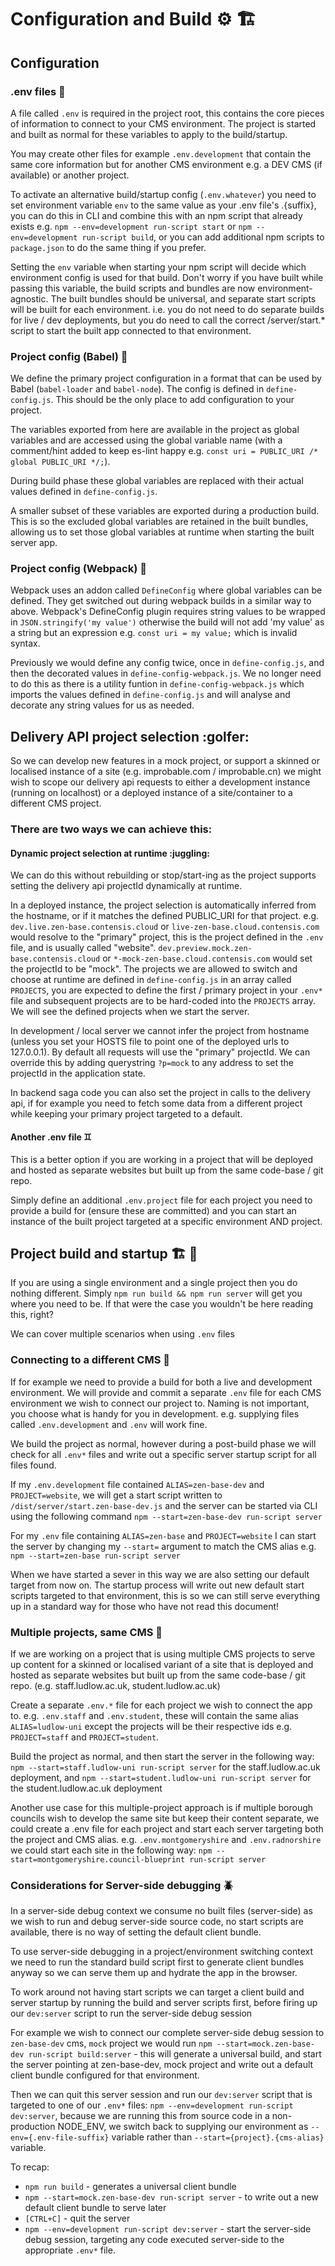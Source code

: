 # Configuration and Build :gear: :building_construction:

## Configuration

### .env files :lizard:

A file called `.env` is required in the project root, this contains the core pieces of information to connect to your CMS environment. The project is started and built as normal for these variables to apply to the build/startup.

You may create other files for example `.env.development` that contain the same core information but for another CMS environment e.g. a DEV CMS (if available) or another project.

To activate an alternative build/startup config (`.env.whatever`) you need to set environment variable `env` to the same value as your .env file's .{suffix}, you can do this in CLI and combine this with an npm script that already exists e.g. `npm --env=development run-script start` or `npm --env=development run-script build`, or you can add additional npm scripts to `package.json` to do the same thing if you prefer.

Setting the `env` variable when starting your npm script will decide which environment config is used for that build. Don't worry if you have built while passing this variable, the build scripts and bundles are now environment-agnostic. The built bundles should be universal, and separate start scripts will be built for each environment. i.e. you do not need to do separate builds for live / dev deployments, but you do need to call the correct /server/start.* script to start the built app connected to that environment.

### Project config (Babel) :space_invader:

We define the primary project configuration in a format that can be used by Babel (`babel-loader` and `babel-node`). The config is defined in `define-config.js`. This should be the only place to add configuration to your project.

The variables exported from here are available in the project as global variables and are accessed using the global variable name (with a comment/hint added to keep es-lint happy e.g. `const uri = PUBLIC_URI /* global PUBLIC_URI */;`).

During build phase these global variables are replaced with their actual values defined in `define-config.js`.

A smaller subset of these variables are exported during a production build. This is so the excluded global variables are retained in the built bundles, allowing us to set those global variables at runtime when starting the built server app.

### Project config (Webpack) :construction_worker:

Webpack uses an addon called `DefineConfig` where global variables can be defined. They get switched out during webpack builds in a similar way to above. Webpack's DefineConfig plugin requires string values to be wrapped in `JSON.stringify('my value')` otherwise the build will not add 'my value' as a string but an expression e.g. `const uri = my value;` which is invalid syntax.

Previously we would define any config twice, once in `define-config.js`, and then the decorated values in `define-config-webpack.js`. We no longer need to do this as there is a utility funtion in `define-config-webpack.js` which imports the values defined in `define-config.js` and will analyse and decorate any string values for us as needed.

## Delivery API project selection :golfer:

So we can develop new features in a mock project, or support a skinned or localised instance of a site (e.g. improbable.com / improbable.cn) we might wish to scope our delivery api requests to either a development instance (running on localhost) or a deployed instance of a site/container to a different CMS project.

### There are two ways we can achieve this:

#### Dynamic project selection at runtime :juggling:

We can do this without rebuilding or stop/start-ing as the project supports setting the delivery api projectId dynamically at runtime.

In a deployed instance, the project selection is automatically inferred from the hostname, or if it matches the defined PUBLIC_URI for that project. e.g. `dev.live.zen-base.contensis.cloud` or `live-zen-base.cloud.contensis.com` would resolve to the "primary" project, this is the project defined in the `.env` file, and is usually called "website". `dev.preview.mock.zen-base.contensis.cloud` or `*-mock-zen-base.cloud.contensis.com` would set the projectId to be "mock". The projects we are allowed to switch and choose at runtime are defined in `define-config.js` in an array called `PROJECTS`, you are expected to define the first / primary project in your `.env*` file and subsequent projects are to be hard-coded into the `PROJECTS` array. We will see the defined projects when we start the server.

In development / local server we cannot infer the project from hostname (unless you set your HOSTS file to point one of the deployed urls to 127.0.0.1). By default all requests will use the "primary" projectId. We can override this by adding querystring `?p=mock` to any address to set the projectId in the application state.

In backend saga code you can also set the project in calls to the delivery api, if for example you need to fetch some data from a different project while keeping your primary project targeted to a default.

#### Another .env file :gemini:

This is a better option if you are working in a project that will be deployed and hosted as separate websites but built up from the same code-base / git repo.

Simply define an additional `.env.project` file for each project you need to provide a build for (ensure these are committed) and you can start an instance of the built project targeted at a specific environment AND project.

## Project build and startup :building_construction: :vertical_traffic_light:

If you are using a single environment and a single project then you do nothing different. Simply `npm run build && npm run server` will get you where you need to be. If that were the case you wouldn't be here reading this, right?

We can cover multiple scenarios when using `.env` files

### Connecting to a different CMS :couple:

If for example we need to provide a build for both a live and development environment. We will provide and commit a separate `.env` file for each CMS environment we wish to connect our project to. Naming is not important, you choose what is handy for you in development. e.g. supplying files called `.env.development` and `.env` will work fine.

We build the project as normal, however during a post-build phase we will check for all `.env*` files and write out a specific server startup script for all files found.

If my `.env.development` file contained `ALIAS=zen-base-dev` and `PROJECT=website`, we will get a start script written to `/dist/server/start.zen-base-dev.js` and the server can be started via CLI using the following command `npm --start=zen-base-dev run-script server`

For my `.env` file containing `ALIAS=zen-base` and `PROJECT=website` I can start the server by changing my `--start=` argument to match the CMS alias e.g. `npm --start=zen-base run-script server`

When we have started a sever in this way we are also setting our default target from now on. The startup process will write out new default start scripts targeted to that environment, this is so we can still serve everything up in a standard way for those who have not read this document!

### Multiple projects, same CMS :two_men_holding_hands:

If we are working on a project that is using multiple CMS projects to serve up content for a skinned or localised variant of a site that is deployed and hosted as separate websites but built up from the same code-base / git repo. (e.g. staff.ludlow.ac.uk, student.ludlow.ac.uk)

Create a separate `.env.*` file for each project we wish to connect the app to. e.g. `.env.staff` and `.env.student`, these will contain the same alias `ALIAS=ludlow-uni` except the projects will be their respective ids e.g. `PROJECT=staff` and `PROJECT=student`.

Build the project as normal, and then start the server in the following way: `npm --start=staff.ludlow-uni run-script server` for the staff.ludlow.ac.uk deployment, and `npm --start=student.ludlow-uni run-script server` for the student.ludlow.ac.uk deployment

Another use case for this multiple-project approach is if multiple borough councils wish to develop the same site but keep their content separate, we could create a .env file for each project and start each server targeting both the project and CMS alias. e.g. `.env.montgomeryshire` and `.env.radnorshire` we could start each site in the following way: `npm --start=montgomeryshire.council-blueprint run-script server`

### Considerations for Server-side debugging :beetle:

In a server-side debug context we consume no built files (server-side) as we wish to run and debug server-side source code, no start scripts are available, there is no way of setting the default client bundle.

To use server-side debugging in a project/environment switching context we need to run the standard build script first to generate client bundles anyway so we can serve them up and hydrate the app in the browser.

To work around not having start scripts we can target a client build and server startup by running the build and server scripts first, before firing up our `dev:server` script to run the server-side debug session

For example we wish to connect our complete server-side debug session to `zen-base-dev` cms, `mock` project we would run `npm --start=mock.zen-base-dev run-script build:server` - this will generate a universal build, and start the server pointing at zen-base-dev, mock project and write out a default client bundle configured for that environment.

Then we can quit this server session and run our `dev:server` script that is targeted to one of our `.env*` files: `npm --env=development run-script dev:server`, because we are running this from source code in a non-production NODE_ENV, we switch back to supplying our environment as `--env={.env-file-suffix}` variable rather than `--start={project}.{cms-alias}` variable.

To recap:

- `npm run build` - generates a universal client bundle
- `npm --start=mock.zen-base-dev run-script server` - to write out a new default client bundle to serve later
- `[CTRL+C]` - quit the server
- `npm --env=development run-script dev:server` - start the server-side debug session, targeting any code executed server-side to the appropriate `.env*` file.
